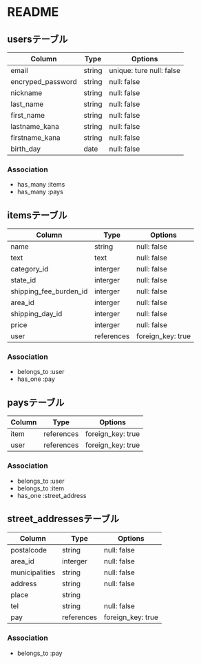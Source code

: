 # README

## usersテーブル

|Column|Type|Options|
| ----------------- | ------- | ------------------------ |
| email             | string  | unique: ture null: false |
| encryped_password | string  | null: false              |
| nickname          | string  | null: false              |
| last_name         | string  | null: false              |
| first_name        | string  | null: false              |
| lastname_kana     | string  | null: false              |
| firstname_kana    | string  | null: false              |
| birth_day         | date    | null: false              |


### Association
- has_many :items
- has_many :pays

## itemsテーブル

|Column|Type|Options|
| ---------------------- | ---------- | ----------------- |
| name 　　　             | string     | null: false       |
| text                   | text       | null: false       |
| category_id            | interger   | null: false       |
| state_id               | interger   | null: false       |
| shipping_fee_burden_id | interger   | null: false       |
| area_id                | interger   | null: false       |
| shipping_day_id        | interger   | null: false       |
| price                  | interger   | null: false       |
| user                   | references | foreign_key: true | 


### Association
- belongs_to :user
- has_one :pay

## paysテーブル

|Column|Type|Options|
| -------- | ---------- | ----------------- |
| item     | references | foreign_key: true |
| user     | references | foreign_key: true |

### Association
- belongs_to :user
- belongs_to :item
- has_one :street_address

## street_addressesテーブル

|Column|Type|Options|
| -------------- | --------- | ----------------- |
| postalcode     | string    | null: false       |
| area_id        | interger  | null: false       |
| municipalities | string    | null: false       |
| address        | string    | null: false       |
| place          | string    |                   |
| tel            | string    | null: false       |
| pay            | references| foreign_key: true |


### Association
- belongs_to :pay

